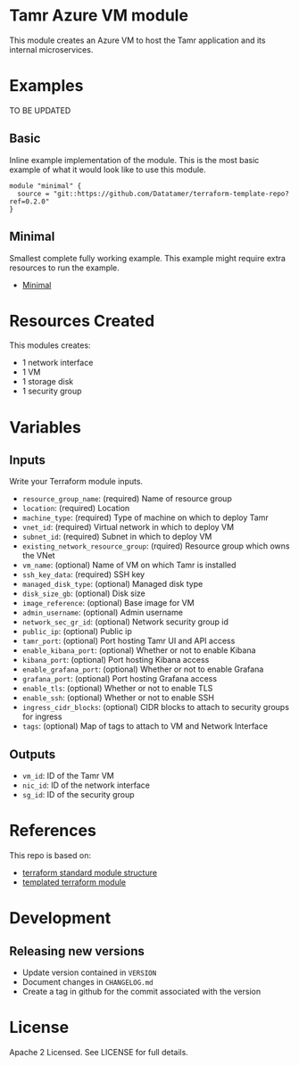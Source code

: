 # Tamr Azure VM module

This module creates an Azure VM to host the Tamr application and its
internal microservices.

# Examples
TO BE UPDATED
## Basic
Inline example implementation of the module.  This is the most basic example of what it would look like to use this module.
```
module "minimal" {
  source = "git::https://github.com/Datatamer/terraform-template-repo?ref=0.2.0"
}
```
## Minimal
Smallest complete fully working example. This example might require extra resources to run the example.
- [Minimal](https://github.com/Datatamer/terraform-template-repo/tree/master/examples/minimal)

# Resources Created
This modules creates:
* 1 network interface
* 1 VM
* 1 storage disk
* 1 security group

# Variables 
## Inputs
Write your Terraform module inputs.
* `resource_group_name`: (required) Name of resource group
* `location`: (required) Location
* `machine_type`: (required) Type of machine on which to deploy Tamr
* `vnet_id`: (required) Virtual network in which to deploy VM
* `subnet_id`: (required) Subnet in which to deploy VM
* `existing_network_resource_group`: (rquired) Resource group which owns the VNet
* `vm_name`: (optional) Name of VM on which Tamr is installed
* `ssh_key_data`: (required) SSH key
* `managed_disk_type`: (optional) Managed disk type
* `disk_size_gb`: (optional) Disk size
* `image_reference`: (optional) Base image for VM
* `admin_username`: (optional) Admin username
* `network_sec_gr_id`: (optional) Network security group id
* `public_ip`: (optional) Public ip
* `tamr_port`: (optional) Port hosting Tamr UI and API access
* `enable_kibana_port`: (optional) Whether or not to enable Kibana
* `kibana_port`: (optional) Port hosting Kibana access
* `enable_grafana_port`: (optional) Whether or not to enable Grafana
* `grafana_port`: (optional) Port hosting Grafana access
* `enable_tls`: (optional) Whether or not to enable TLS
* `enable_ssh`: (optional) Whether or not to enable SSH
* `ingress_cidr_blocks`: (optional) CIDR blocks to attach to security groups for ingress
* `tags`: (optional) Map of tags to attach to VM and Network Interface

## Outputs
* `vm_id`: ID of the Tamr VM
* `nic_id`: ID of the network interface
* `sg_id`: ID of the security group

# References
This repo is based on:
* [terraform standard module structure](https://www.terraform.io/docs/modules/index.html#standard-module-structure)
* [templated terraform module](https://github.com/tmknom/template-terraform-module)

# Development
## Releasing new versions
* Update version contained in `VERSION`
* Document changes in `CHANGELOG.md`
* Create a tag in github for the commit associated with the version

# License
Apache 2 Licensed. See LICENSE for full details.
